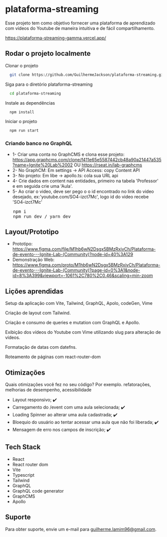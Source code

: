 ﻿# plataforma-streaming

Esse projeto tem como objetivo fornecer uma plataforma de aprendizado com vídeos do Youtube de maneira intuitiva e de fácil compartilhamento.

https://plataforma-streaming-gamma.vercel.app/

## Rodar o projeto localmente

Clonar o projeto

```bash
  git clone https://github.com/GuilhermeJackson/plataforma-streaming.git
```

Siga para o diretório plataforma-streaming

```bash
  cd plataforma-streaming
```

Instale as dependências

```bash
  npm install
```

Iniciar o projeto

```bash
  npm run start
```
### Criando banco no GraphQL
- 1- Criar uma conta no GraphCMS e clona esse projeto: https://app.graphcms.com/clone/f411e65e5587442cb48a90a21447a535?name=Ignite%20Lab%2002 OU https://rseat.in/lab-graphcms
- 2- No GraphCM: Em settings -> API Access: copy Content API
- 3- No projeto: Em libe -> apollo.ts: cola sua URL api
- 4- Crie dados em content nas entidades, primeiro na tabela 'Professor' e em seguida crie uma 'Aula'.
- 5- Ao criar o video, deve ser pego o o id encontrado no link do video desejado, ex:'youtube.com/SO4-izct7Mc', logo id do video recebe 'SO4-izct7Mc'
<pre>
   npm i
   npm run dev / yarn dev 
</pre>

## Layout/Prototipo
- Prototipo: https://www.figma.com/file/M1hb6wN2Dsgx5BMzRxivCh/Plataforma-de-evento---Ignite-Lab-(Community)?node-id=40%3A129
- Demonstração Web: https://www.figma.com/proto/M1hb6wN2Dsgx5BMzRxivCh/Plataforma-de-evento---Ignite-Lab-(Community)?page-id=0%3A1&node-id=8%3A399&viewport=-1061%2C780%2C0.46&scaling=min-zoom


## Lições aprendidas
Setup da aplicação com Vite, Tailwind, GraphQL, Apolo, codeGen, Vime

Criação de layout com Tailwind.

Criação e consumo de queries e mutation com GraphQL e Apollo.

Exibição dos vídeos do Youtube com Vime utilizando slug para alteração de vídeos.

Formatação de datas com datefns.

Roteamento de páginas com react-router-dom


## Otimizações

Quais otimizações você fez no seu código? Por exemplo. refatorações, melhorias de desempenho, acessibilidade 
- Layout responsivo; ✔️
- Carregamento do /event com uma aula selecionada; ✔️
- Loading Spinner ao alterar uma aula cadastrada; ✔️
- Bloequio do usuário ao tentar acessar uma aula que não foi liberada; ✔️
- Mensagem de erro nos campos de inscrição; ✔️


## Tech Stack

- React
- React router dom
- Vite
- Typescript
- Tailwind
- GraphQL
- GraphQL code generator
- GraphCMS
- Apollo

## Suporte

Para obter suporte, envie um e-mail para guilherme.lamim96@gmail.com.

